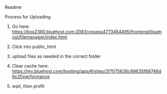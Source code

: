 Readme

Process for Uploading

1. Go here: https://box2380.bluehost.com:2083/cpsess4773454495/frontend/bluehost/filemanager/index.html

2. Click into public_html

3. upload files as needed in the correct folder

4. Clear cache here: https://my.bluehost.com/hosting/app/#/sites/2f7075626c69635f68746d6c2f/performance

5. wait, then profit